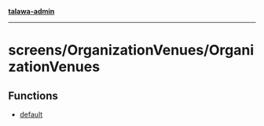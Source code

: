 [**talawa-admin**](../../../README.md)

***

# screens/OrganizationVenues/OrganizationVenues

## Functions

- [default](functions/default.md)
